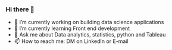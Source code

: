 ### Hi there 👋
- 🔭 I’m currently working on building data science applications 
- 🌱 I’m currently learning Front end development
- 💬 Ask me about Data analytics, statistics, python and Tableau
- 📫 How to reach me: DM on LinkedIn or E-mail



<!--
**AdityaDabrase/AdityaDabrase** is a ✨ _special_ ✨ repository because its `README.md` (this file) appears on your GitHub profile.

Here are some ideas to get you started:

- 🔭 I’m currently working on ...
- 🌱 I’m currently learning ...
- 👯 I’m looking to collaborate on ...
- 🤔 I’m looking for help with ...
- 💬 Ask me about ...
- 📫 How to reach me: ...
- 😄 Pronouns: ...
- 👯 I’m looking to collaborate on anything creative!
- 🤔 I’m looking for help with iOS development
- ⚡ Fun fact: ...
-->
